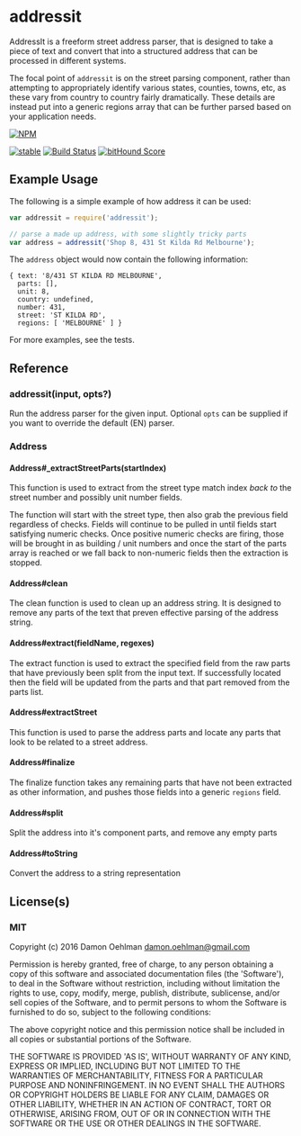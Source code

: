# addressit

AddressIt is a freeform street address parser, that is designed to take a
piece of text and convert that into a structured address that can be
processed in different systems.

The focal point of `addressit` is on the street parsing component, rather
than attempting to appropriately identify various states, counties, towns,
etc, as these vary from country to country fairly dramatically. These
details are instead put into a generic regions array that can be further
parsed based on your application needs.


[![NPM](https://nodei.co/npm/addressit.png)](https://nodei.co/npm/addressit/)

[![stable](https://img.shields.io/badge/stability-stable-green.svg)](https://github.com/dominictarr/stability#stable) [![Build Status](https://api.travis-ci.org/DamonOehlman/addressit.svg?branch=master)](https://travis-ci.org/DamonOehlman/addressit) [![bitHound Score](https://www.bithound.io/github/DamonOehlman/addressit/badges/score.svg)](https://www.bithound.io/github/DamonOehlman/addressit) 

## Example Usage

The following is a simple example of how address it can be used:

```js
var addressit = require('addressit');

// parse a made up address, with some slightly tricky parts
var address = addressit('Shop 8, 431 St Kilda Rd Melbourne');
```

The `address` object would now contain the following information:

```
{ text: '8/431 ST KILDA RD MELBOURNE',
  parts: [],
  unit: 8,
  country: undefined,
  number: 431,
  street: 'ST KILDA RD',
  regions: [ 'MELBOURNE' ] }
```

For more examples, see the tests.

## Reference

### addressit(input, opts?)

Run the address parser for the given input.  Optional `opts` can be
supplied if you want to override the default (EN) parser.

### Address

#### Address#_extractStreetParts(startIndex)

This function is used to extract from the street type match
index *back to* the street number and possibly unit number fields.

The function will start with the street type, then also grab the previous
field regardless of checks.  Fields will continue to be pulled in until
fields start satisfying numeric checks.  Once positive numeric checks are
firing, those will be brought in as building / unit numbers and once the
start of the parts array is reached or we fall back to non-numeric fields
then the extraction is stopped.

#### Address#clean

The clean function is used to clean up an address string.  It is designed
to remove any parts of the text that preven effective parsing of the
address string.

#### Address#extract(fieldName, regexes)

The extract function is used to extract the specified field from the raw
parts that have previously been split from the input text.  If successfully
located then the field will be updated from the parts and that part removed
from the parts list.

#### Address#extractStreet

This function is used to parse the address parts and locate any parts
that look to be related to a street address.

#### Address#finalize

The finalize function takes any remaining parts that have not been extracted
as other information, and pushes those fields into a generic `regions` field.

#### Address#split

Split the address into it's component parts, and remove any empty parts

#### Address#toString

Convert the address to a string representation

## License(s)

### MIT

Copyright (c) 2016 Damon Oehlman <damon.oehlman@gmail.com>

Permission is hereby granted, free of charge, to any person obtaining
a copy of this software and associated documentation files (the
'Software'), to deal in the Software without restriction, including
without limitation the rights to use, copy, modify, merge, publish,
distribute, sublicense, and/or sell copies of the Software, and to
permit persons to whom the Software is furnished to do so, subject to
the following conditions:

The above copyright notice and this permission notice shall be
included in all copies or substantial portions of the Software.

THE SOFTWARE IS PROVIDED 'AS IS', WITHOUT WARRANTY OF ANY KIND,
EXPRESS OR IMPLIED, INCLUDING BUT NOT LIMITED TO THE WARRANTIES OF
MERCHANTABILITY, FITNESS FOR A PARTICULAR PURPOSE AND NONINFRINGEMENT.
IN NO EVENT SHALL THE AUTHORS OR COPYRIGHT HOLDERS BE LIABLE FOR ANY
CLAIM, DAMAGES OR OTHER LIABILITY, WHETHER IN AN ACTION OF CONTRACT,
TORT OR OTHERWISE, ARISING FROM, OUT OF OR IN CONNECTION WITH THE
SOFTWARE OR THE USE OR OTHER DEALINGS IN THE SOFTWARE.
